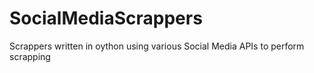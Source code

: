 # SocialMediaScrappers
Scrappers written in oython using various Social Media APIs to perform scrapping
